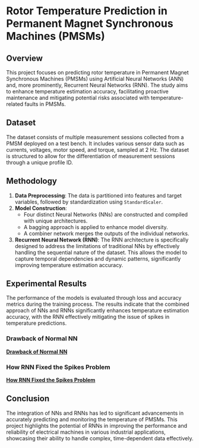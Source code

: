 # Rotor Temperature Prediction in Permanent Magnet Synchronous Machines (PMSMs)

## Overview
This project focuses on predicting rotor temperature in Permanent Magnet Synchronous Machines (PMSMs) using Artificial Neural Networks (ANN) and, more prominently, Recurrent Neural Networks (RNN). The study aims to enhance temperature estimation accuracy, facilitating proactive maintenance and mitigating potential risks associated with temperature-related faults in PMSMs.

## Dataset
The dataset consists of multiple measurement sessions collected from a PMSM deployed on a test bench. It includes various sensor data such as currents, voltages, motor speed, and torque, sampled at 2 Hz. The dataset is structured to allow for the differentiation of measurement sessions through a unique profile ID.

## Methodology
1. **Data Preprocessing**: The data is partitioned into features and target variables, followed by standardization using `StandardScaler`.
2. **Model Construction**:
   - Four distinct Neural Networks (NNs) are constructed and compiled with unique architectures.
   - A bagging approach is applied to enhance model diversity.
   - A combiner network merges the outputs of the individual networks.
3. **Recurrent Neural Network (RNN)**: The RNN architecture is specifically designed to address the limitations of traditional NNs by effectively handling the sequential nature of the dataset. This allows the model to capture temporal dependencies and dynamic patterns, significantly improving temperature estimation accuracy.

## Experimental Results
The performance of the models is evaluated through loss and accuracy metrics during the training process. The results indicate that the combined approach of NNs and RNNs significantly enhances temperature estimation accuracy, with the RNN effectively mitigating the issue of spikes in temperature predictions.

### Drawback of Normal NN
**[Drawback of Normal NN](NN.png)**

### How RNN Fixed the Spikes Problem
**[How RNN Fixed the Spikes Problem](RNN.png)**

## Conclusion
The integration of NNs and RNNs has led to significant advancements in accurately predicting and monitoring the temperature of PMSMs. This project highlights the potential of RNNs in improving the performance and reliability of electrical machines in various industrial applications, showcasing their ability to handle complex, time-dependent data effectively.
